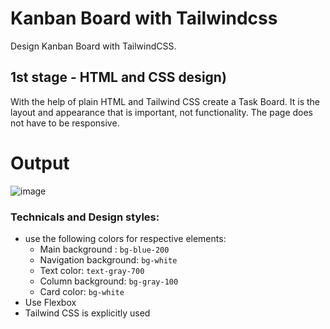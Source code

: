 # Kanban Board with Tailwindcss
Design Kanban Board with TailwindCSS.

## 1st stage - HTML and CSS design)
With the help of plain HTML and Tailwind CSS create a Task Board. It is the layout and appearance that is important, not functionality. The page does not have to be responsive.

# Output
![image](https://user-images.githubusercontent.com/20932492/172502629-537b81c9-2b98-4b2d-899c-423717fb12ad.png)

### Technicals and Design styles:
- use the following colors for respective elements:
    - Main background : `bg-blue-200`
    - Navigation background: `bg-white`
    - Text color: `text-gray-700`
    - Column background: `bg-gray-100`
    - Card color: `bg-white`
- Use Flexbox
- Tailwind CSS is explicitly used
